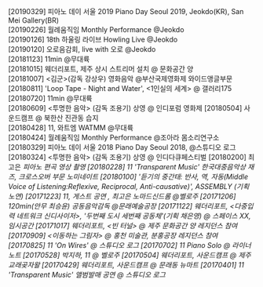 [20190329] 피아노 데이 서울 2019 Piano Day Seoul 2019, Jeokdo(KR), San Mei Gallery(BR)<br>
[20190226] 월례움직임 Monthly Performance @Jeokdo<br>
[20190126] 18th 하울링 라이브 Howling Live @Jeokdo<br>
[20190120] 오로음감회, live with 오로 @Jeokdo<br>
[20181123] 11min @무대륙<br> 
[20181015] 웨더리포트, 제주 상시 스트리머 설치 @ 문화공간 양<br>
[20181007] <김군>(감독 강상우) 영화음악 @부산국제영화제 와이드앵글부문<br>
[20180811] 'Loop Tape - Night and Water', <1인실의 세계> @ 갤러리175
[20180720] 11min @무대륙<br> 
[20180609] <투명한 음악> (감독 조용기) 상영 @ 인디포럼 영화제 
[20180504] 사운드캠프 @ 북한산 진관동 습지<br> 
[20180428] 11, 와트엠 WATMM @무대륙<br>
[20180424] 월례움직임 Monthly Performance @조아라 몸소리연구소<br>
[20180329] 피아노 데이 서울 2018 Piano Day Seoul 2018, @스튜디오 로그<br>
[20180324] <투명한 음악> (감독 조용기) 상영 @ 인디다큐페스티벌 
[20180200] 최고은 <I AM WATER> 피아노 편곡 영상 촬영 
[20180228] 11 'Transparent Music' 한국대중음악상 재즈, 크로스오버 부문 노미네이트 
[20180100] '듣기의 중간태: 반사, 역, 자동(Middle Voice of Listening:Reflexive, Reciprocal, Anti-causative)', ASSEMBLY (기획 노연) 
[20171223] 11, 게스트 공연 , 최고은 노마드신드롬 @벨로주 
[20171206] 120min(안무 최승윤) 공동음악감독 @문래예술공장
[20171122] 웨더리포트, <다중입력 네트워크 신디사이저>, '두번째 도시 세번째 공동체'(기획 채은영) @ 스페이스 XX, 임시공간 
[20171017] 웨더리포트, <빈 터널> @ 제주 문화공간 양 레지던스 참여 
[20170909] <이동하는 그림자> @ 홍천 미술관, 분홍공장 레지던스 참여  
[20170825] 11 'On Wires' @ 스튜디오 로그 
[20170702] 11 Piano Solo @ 라이너노트 
[20170528] 박지하, 11 @ 벨로주 
[20170504] 웨더리포트, 사운드캠프 @ 제주 교래곶자왈
[20170429] 웨더리포트, 사운드캠프 @ 문래동 뉴마트 
[20170401] 11 'Transparent Music' 앨범발매 공연 @ 스튜디오 로그 
  
